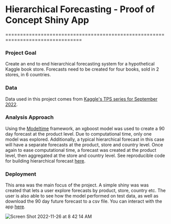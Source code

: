 # Hierarchical Forecasting - Proof of Concept Shiny App
================================================================================

### Project Goal
Create an end to end hierarchical forecasting system for a hypothetical Kaggle book store. 
Forecasts need to be created for four books, sold in 2 stores, in 6 countries.

### Data
Data used in this project comes from [Kaggle's TPS series for September 2022](https://www.kaggle.com/competitions/tabular-playground-series-sep-2022/overview). 

### Analysis Approach
Using the [Modeltime](https://business-science.github.io/modeltime/) framework, an xgboost model was used
to create a 90 day forecast at the product level. Due to computational time, only one model was explored. 
Additionally, a typical hierarchical forecast in this case will have a separate forecasts at the product, store and country level. Once again to ease computational time, a forecast was created at the product level, then aggregated at the store and country level. See reproducible code for building hierarchical forecast [here](https://github.com/LucasO21/hierachical_forecasting_kaggle/blob/master/R/hierachical_forecast_v2.R).

### Deployment
This area was the main focus of the project. A simple shiny was was created that lets a user explore forecasts by product, store, country etc. The user is also able to see how the model performed on test data, as well as download the 90 day future forecast to a csv file. You can interact with the app [here](https://lucas-okwudishu.shinyapps.io/kaggle_product_forecasting_app/?_ga=2.226453978.1546251635.1669672788-1940270335.1668539253). 


![Screen Shot 2022-11-26 at 8 42 14 AM](https://user-images.githubusercontent.com/62886078/204091923-6dbe31b5-0eab-4996-abf0-34518622da10.png)
